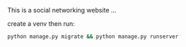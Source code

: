 This is a social networking website ...

create a venv then run:
```bash
python manage.py migrate && python manage.py runserver
```
